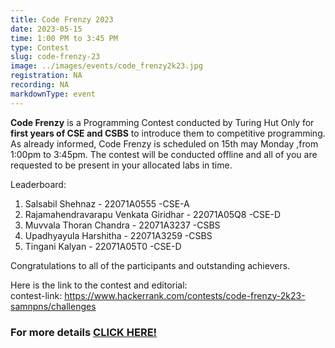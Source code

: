 ```yaml
---
title: Code Frenzy 2023
date: 2023-05-15
time: 1:00 PM to 3:45 PM
type: Contest
slug: code-frenzy-23
image: ../images/events/code_frenzy2k23.jpg
registration: NA
recording: NA
markdownType: event
---
```


**Code Frenzy** is a Programming Contest conducted by Turing Hut Only for **first years of CSE and CSBS** to introduce them to competitive programming. As already informed, Code Frenzy is scheduled on 15th may Monday ,from 1:00pm to 3:45pm. The contest will be conducted offline and all of you are requested to be present in your allocated labs in time.


Leaderboard:

1. Salsabil Shehnaz	- 22071A0555 -CSE-A
2. Rajamahendravarapu Venkata Giridhar - 22071A05Q8	-CSE-D
3. Muvvala Thoran Chandra - 22071A3237 -CSBS	
4. Upadhyayula Harshitha - 22071A3259 -CSBS	
5. Tingani Kalyan  - 22071A05T0 -CSE-D

Congratulations to all of the participants and outstanding achievers.

Here is the link to the contest and editorial:</br>
contest-link: https://www.hackerrank.com/contests/code-frenzy-2k23-samnpns/challenges

### For more details [CLICK HERE!](https://docs.google.com/document/d/1293dO1sxrQD4FoCbQBWLp3sEJQvdv2rs/edit)
